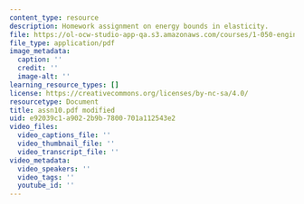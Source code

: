 ```yaml
---
content_type: resource
description: Homework assignment on energy bounds in elasticity.
file: https://ol-ocw-studio-app-qa.s3.amazonaws.com/courses/1-050-engineering-mechanics-i-fall-2007/e92039c1a9022b9b7800701a112543e2_assn10.pdf
file_type: application/pdf
image_metadata:
  caption: ''
  credit: ''
  image-alt: ''
learning_resource_types: []
license: https://creativecommons.org/licenses/by-nc-sa/4.0/
resourcetype: Document
title: assn10.pdf modified
uid: e92039c1-a902-2b9b-7800-701a112543e2
video_files:
  video_captions_file: ''
  video_thumbnail_file: ''
  video_transcript_file: ''
video_metadata:
  video_speakers: ''
  video_tags: ''
  youtube_id: ''
---
```

